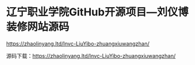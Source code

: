# 辽宁职业学院GitHub开源项目—刘仪博 装修网站源码
https://zhaolinyang.ltd/lnvc-LiuYibo-zhuangxiuwangzhan/


源码下载：https://zhaolinyang.ltd/lnvc-LiuYibo-zhuangxiuwangzhan/
